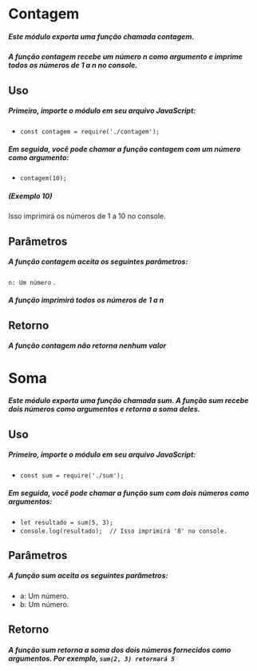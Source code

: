 # Contagem
##### Este módulo exporta uma função chamada contagem. 
##### A função contagem recebe um número n como argumento e imprime todos os números de 1 a n no console.


## Uso
##### Primeiro, importe o módulo em seu arquivo JavaScript:
- ```const contagem = require('./contagem');```
##### Em seguida, você pode chamar a função contagem com um número como argumento:
- ```contagem(10);```
##### (Exemplo 10)
Isso imprimirá os números de 1 a 10 no console.
## Parâmetros
##### A função contagem aceita os seguintes parâmetros:
 ```n: Um número``` . 
##### A função imprimirá todos os números de 1 a n
## Retorno 
##### A função contagem não retorna nenhum valor
# Soma
##### Este módulo exporta uma função chamada sum. A função sum recebe dois números como argumentos e retorna a soma deles.
## Uso
##### Primeiro, importe o módulo em seu arquivo JavaScript:
- ```const sum = require('./sum');```
##### Em seguida, você pode chamar a função sum com dois números como argumentos:
- ```let resultado = sum(5, 3);```
- ```console.log(resultado);  // Isso imprimirá '8' no console.```
## Parâmetros
##### A função sum aceita os seguintes parâmetros:

- a: Um número.
- b: Um número.
## Retorno
##### A função sum retorna a soma dos dois números fornecidos como argumentos. Por exemplo, ```sum(2, 3) retornará 5```
#
#
#
#
